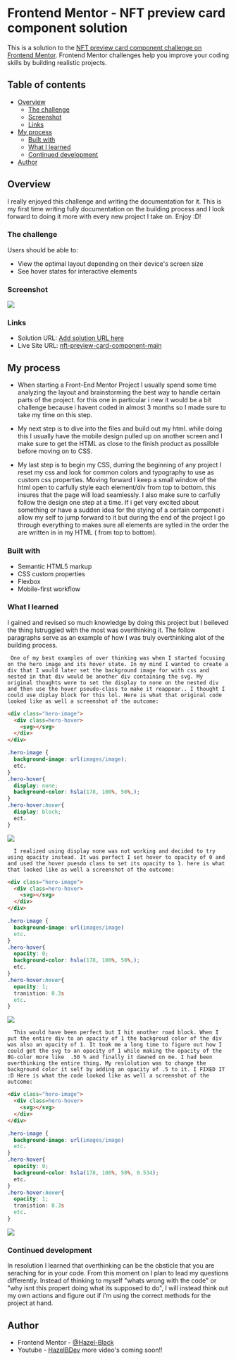 # Frontend Mentor - NFT preview card component solution

This is a solution to the [NFT preview card component challenge on Frontend Mentor](https://www.frontendmentor.io/challenges/nft-preview-card-component-SbdUL_w0U). Frontend Mentor challenges help you improve your coding skills by building realistic projects.

## Table of contents

- [Overview](#overview)
  - [The challenge](#the-challenge)
  - [Screenshot](#screenshot)
  - [Links](#links)
- [My process](#my-process)
  - [Built with](#built-with)
  - [What I learned](#what-i-learned)
  - [Continued development](#continued-development)
- [Author](#author)

## Overview
 I really enjoyed this challenge and writing the documentation for it. This is my first time writing fully documentation on the building process and I look forward to doing it more with every new project I take on. Enjoy :D!  
### The challenge

Users should be able to:

- View the optimal layout depending on their device's screen size
- See hover states for interactive elements

### Screenshot

![](/images/Screenshot-read.png)

### Links

- Solution URL: [Add solution URL here](https://your-solution-url.com)
- Live Site URL: [nft-preview-card-component-main](https://hazel-black.github.io/nft-preview-card-component-main/)

## My process

- When starting a Front-End Mentor Project I usually spend some time analyzing the layout and brainstorming the best way to handle certain parts of the project. for this one in particular i new it would be a bit challenge because i havent coded in almost 3 months so I made sure to take my time on this step.

- My next step is to dive into the files and build out my html. while doing this I usually have the mobile design pulled up on another screen and I make sure to get the HTML as close to the finish product as possilble before moving on to CSS.

- My last step is to begin my CSS, durring the beginning of any project I reset my css and look for common colors and typography to use as custom css properties. Moving forward I keep a small window of the html open to carfully style each element/div from top to bottom. this insures that the page will load seamlessly. I also make sure to carfully follow the design one step at a time. If i get very excited about something or have a sudden idea for the stying of a certain componet i allow my self to jump forward to it but during the end of the project I go through everything to makes sure all elements are sytled in the order the are written in in my HTML ( from top to bottom).

### Built with

- Semantic HTML5 markup
- CSS custom properties
- Flexbox
- Mobile-first workflow

### What I learned

I gained and revised so much knowledge by doing this project but I beileved the thing Istruggled with the most was overthinking it. The follow paragraphs serve as an example of how I was truly overthinking alot of the building process.

     One of my best examples of over thinking was when I started focusing on the hero image and its hover state. In my mind I wanted to create a div that I would later set the background image for with css and nested in that div would be another div containing the svg. My original thoughts were to set the display to none on the nested div and then use the hover pseudo-class to make it reappear.. I thought I could use diplay block for this lol. Here is what that original code looked like as well a screenshot of the outcome:

```html
<div class="hero-image">
  <div class=hero-hover>
    <svg></svg>
  </div>
</div>
```

```css
.hero-image {
  background-image: url(images/image);
  etc.
}
.hero-hover{
  display: none;
  background-color: hsla(178, 100%, 50%,);
}
.hero-hover:hover{
  display: block;
  ect.
}
```
![](./images/Screenshot-1.png.png)

      I realized using display none was not working and decided to try using opacity instead. It was perfect I set hover to opacity of 0 and and used the hover puesdo class to set its opacity to 1. here is what that looked like as well a screenshot of the outcome:

```html
<div class="hero-image">
  <div class=hero-hover>
    <svg></svg>
  </div>
</div>
```

```css
.hero-image {
  background-image: url(images/image)
  etc.
}
.hero-hover{
  opacity: 0;
  background-color: hsla(178, 100%, 50%,);
  etc.
}
.hero-hover:hover{
  opacity: 1;
  tranistion: 0.3s
  etc.
}
```
![](./images/Screenshot-2.png)


      This would have been perfect but I hit another road block. When I put the entire div to an opacity of 1 the backgroud color of the div was also an opacity of 1. It took me a long time to figure out how I could get the svg to an opacity of 1 while making the opacity of the BG-color more like  .50 % and finally it dawned on me. I had been overthinking the entire thing. My reslolution was to change the background color it self by adding an opacity of .5 to it. I FIXED IT :D Here is what the code looked like as well a screenshot of the outcome:

```html
<div class="hero-image">
  <div class=hero-hover>
    <svg></svg>
  </div>
</div>
```

```css
.hero-image {
  background-image: url(images/image)
  etc.
}
.hero-hover{
  opacity: 0;
  background-color: hsla(178, 100%, 50%, 0.534);
  etc.
}
.hero-hover:hover{
  opacity: 1;
  tranistion: 0.3s
  etc.
}
```
![](./images/Screenshot-3.png)

### Continued development

In resolution I learned that overthinking can be the obsticle that you are seraching for in your code. From this moment on I plan to lead my questions differently. Instead of thinking to myself "whats wrong with the code" or "why isnt this propert doing what its supposed to do", I will instead think out my own actions and figure out if i'm using the correct methods for the project at hand.

## Author

- Frontend Mentor - [@Hazel-Black](https://www.frontendmentor.io/profile/Hazel-Black)
- Youtube - [HazelBDev](https://www.youtube.com/channel/UCCDWcbyG8rf6TC41EDGD4Rg) more video's coming soon!!
